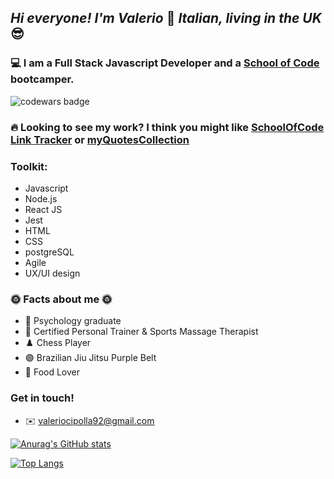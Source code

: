 ## *Hi everyone! I'm Valerio* 👋 *Italian, living in the UK* 😎

### 💻 I am a Full Stack Javascript Developer and a [School of Code](https://www.schoolofcode.co.uk/) bootcamper.

![codewars badge](https://www.codewars.com/users/valerio_c/badges/large)

### 🔥 Looking to see my work? I think you might like [SchoolOfCode Link Tracker](https://soc-links-tracker.herokuapp.com/) or [myQuotesCollection](https://quote-generator-full-stack.herokuapp.com/)

### Toolkit:
* Javascript 
* Node.js
* React JS
* Jest
* HTML
* CSS
* postgreSQL
* Agile 
* UX/UI design

### 🌞 Facts about me 🌞
- 📖 Psychology graduate
- 💪 Certified Personal Trainer & Sports Massage Therapist
- ♟️ Chess Player
- 🟣 Brazilian Jiu Jitsu Purple Belt
- 🍤 Food Lover

### Get in touch!
- ✉️ valeriocipolla92@gmail.com

[![Anurag's GitHub stats](https://github-readme-stats.vercel.app/api?username=ValerioCipolla&show_icons=true&theme=tokyonight)](https://github.com/ValerioCipolla/github-readme-stats)

[![Top Langs](https://github-readme-stats.vercel.app/api/top-langs/?username=ValerioCipolla&show_icons=true&theme=tokyonight)](https://github.com/ValerioCipolla/github-readme-stats)


<!--
**ValerioCipolla/ValerioCipolla** is a ✨ _special_ ✨ repository because its `README.md` (this file) appears on your GitHub profile.

Here are some ideas to get you started:

- 🔭 I’m currently working on ...
- 🌱 I’m currently learning ...
- 👯 I’m looking to collaborate on ...
- 🤔 I’m looking for help with ...
- 💬 Ask me about ...
- 📫 How to reach me: ...
- 😄 Pronouns: ...
- ⚡ Fun fact: ...
-->
